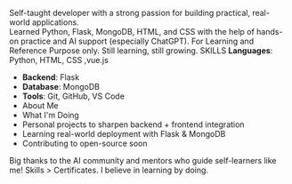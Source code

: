 Self-taught developer with a strong passion for building practical, real-world applications.  
Learned Python, Flask, MongoDB, HTML, and CSS with the help of hands-on practice and AI support (especially ChatGPT). For Learning and Reference Purpose only. 
Still learning, still growing.
SKILLS
**Languages**: Python, HTML, CSS ,vue.js
- **Backend**: Flask
- **Database**: MongoDB
- **Tools**: Git, GitHub, VS Code
- About Me
- What I'm Doing
- Personal projects to sharpen backend + frontend integration
- Learning real-world deployment with Flask & MongoDB
- Contributing to open-source soon

Big thanks to the AI community and mentors who guide self-learners like me!
Skills > Certificates. I believe in learning by doing.
